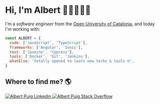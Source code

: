 # Hi, I'm Albert 👋🏼👨🏻‍💻

I'm a _software engineer_ from the [Open University of Catalonia](https://studies.uoc.edu/en/study-at-the-uoc), and today I'm working with:

``` js
const ALBERT = {
  code: ['JavaScript', 'TypeScript'],
  frameworks: ['Angular', 'Ionic'],
  test: ['Jasmine', 'Cypress'],
  tools: ['Docker', 'Git', 'Jenkins'],
  whatElse: 'Totally opened to learn new techs & tools 🤓',
}
```

## Where to find me? 🌎

<a href="https://www.linkedin.com/in/albertpa/">
	<img alt="Albert Puig Linkedin" src="https://img.shields.io/badge/LinkedIn-0077B5?style=for-the-badge&logo=linkedin&logoColor=white">
</a>
<a href="https://stackoverflow.com/users/3083411/apuig?tab=profile">
	<img alt="Albert Puig Stack Overflow" src="https://img.shields.io/badge/Stack_Overflow-FE7A16?style=for-the-badge&logo=stack-overflow&logoColor=white">
</a>
